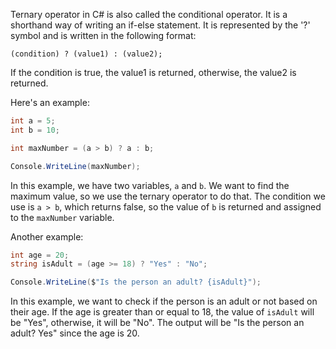 Ternary operator in C# is also called the conditional operator. It is a shorthand way of writing an if-else statement. It is represented by the '?' symbol and is written in the following format:
```
(condition) ? (value1) : (value2);
```

If the condition is true, the value1 is returned, otherwise, the value2 is returned.

Here's an example:

```csharp
int a = 5;
int b = 10;

int maxNumber = (a > b) ? a : b;

Console.WriteLine(maxNumber);
```

In this example, we have two variables, `a` and `b`. We want to find the maximum value, so we use the ternary operator to do that. The condition we use is `a > b`, which returns false, so the value of `b` is returned and assigned to the `maxNumber` variable.

Another example:

```csharp
int age = 20;
string isAdult = (age >= 18) ? "Yes" : "No";

Console.WriteLine($"Is the person an adult? {isAdult}");
```

In this example, we want to check if the person is an adult or not based on their age. If the age is greater than or equal to 18, the value of `isAdult` will be "Yes", otherwise, it will be "No". The output will be "Is the person an adult? Yes" since the age is 20.